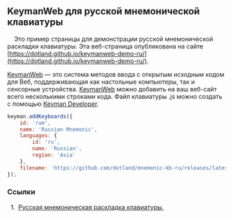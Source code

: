 ## KeymanWeb для русской мнемонической клавиатуры

&nbsp;&nbsp;&nbsp;&nbsp;Это пример страницы для демонстрации русской мнемонической раскладки клавиатуры. Эта веб-страница опубликована на сайте [https://dotland.github.io/keymanweb-demo-ru/](https://dotland.github.io/keymanweb-demo-ru/).

[KeymanWeb](https://keymanweb.com/) — это система методов ввода с открытым исходным кодом для Веб, поддерживающая как настольные компьютеры, так и сенсорные устройства. [KeymanWeb](https://keyman.com/developer/keymanweb/) можно добавить на ваш веб-сайт всего несколькими строками кода. Файл клавиатуры .js можно создать с помощью [Keyman Developer](https://keyman.com/developer/).

```js
keyman.addKeyboards({
    id: 'rum',
    name: 'Russian Mnemonic',
    languages: { 
        id: 'ru', 
        name: 'Russian', 
        region: 'Asia' 
    }, 
    filename: 'https://github.com/dotland/mnemonic-kb-ru/releases/latest/download/rum.js'
});
```

### Ссылки

<a id="1">&nbsp;&nbsp;1.&nbsp;</a>
[Русская мнемоническая раскладка клавиатуры.](https://github.com/dotland/mnemonic-kb-ru/blob/main/README.md) <br />
